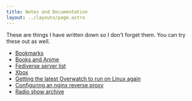```yaml
---
title: Notes and Documentation
layout: ../layouts/page.astro
---
```


These are things I have written down so I don't forget them. You can try these out as well.

* [Bookmarks](/notes/bookmarks)
* [Books and Anime](/notes/books-and-anime)
* [Fediverse server list](/notes/fedilist)
* [Xbox](/notes/xbox)
* [Getting the latest Overwatch to run on Linux again](/notes/overwatch-linux)
* [Configuring an nginx reverse proxy](/notes/nginx-proxy)
* <a href="https://tilde.club/~koyu/" target="_blank">Radio show archive</a>
